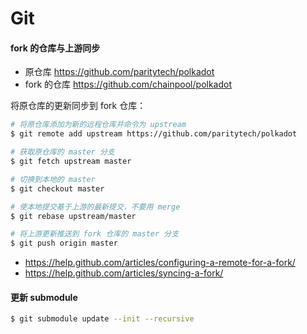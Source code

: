 Git
===

#### fork 的仓库与上游同步

- 原仓库 https://github.com/paritytech/polkadot
- fork 的仓库 https://github.com/chainpool/polkadot

将原仓库的更新同步到 fork 仓库：

```bash
# 将原仓库添加为新的远程仓库并命令为 upstream
$ git remote add upstream https://github.com/paritytech/polkadot

# 获取原仓库的 master 分支
$ git fetch upstream master

# 切换到本地的 master
$ git checkout master

# 使本地提交基于上游的最新提交，不要用 merge
$ git rebase upstream/master

# 将上游更新推送到 fork 仓库的 master 分支
$ git push origin master
```

- https://help.github.com/articles/configuring-a-remote-for-a-fork/
- https://help.github.com/articles/syncing-a-fork/

#### 更新 submodule

```bash
$ git submodule update --init --recursive
```
